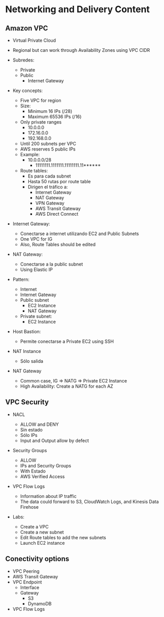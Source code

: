 # Networking and Delivery Content

## Amazon VPC

* Virtual Private Cloud
* Regional but can work through Availability Zones using VPC CIDR
* Subredes:
    * Private
    * Public
        * Internet Gateway
* Key concepts:
    * Five VPC for region
    * Size:
        * Minimum 16 IPs (/28)
        * Maximum 65536 IPs (/16)
    * Only private ranges
        * 10.0.0.0
        * 172.16.0.0
        * 192.168.0.0
    * Until 200 subnets per VPC
    * AWS reserves 5 public IPs
    * Example: 
        * 10.0.0.0/28
            * 11111111.1111111.11111111.11******
    * Route tables:
        * Es para cada subnet
        * Hasta 50 rutas por route table
        * Dirigen el tráfico a:
            * Internet Gateway
            * NAT Gateway
            * VPN Gateway
            * AWS Transit Gateway
            * AWS Direct Connect

* Internet Gateway:
    * Conectarse a internet utilizando EC2 and Public Subnets
    * One VPC for IG
    * Also, Route Tables should be edited
* NAT Gateway:
    * Conectarse a la public subnet 
    * Using Elastic IP
* Pattern:
    * Internet
    * Internet Gateway
    * Public subnet
        * EC2 Instance
        * NAT Gateway
    * Private subnet:
        * EC2 Instance

* Host Bastion:
    * Permite conectarse a Private EC2 using SSH

* NAT Instance
    * Sólo salida
* NAT Gateway
    * Common case, IG => NATG => Private EC2 Instance
    * High Availability: Create a NATG for each AZ

## VPC Security

* NACL
    * ALLOW and DENY
    * Sin estado
    * Sólo IPs
    * Input and Output allow by defect
* Security Groups
    * ALLOW
    * IPs and Security Groups
    * With Estado
    * AWS Verified Access
* VPC Flow Logs
    * Information about IP traffic
    * The data could forward to S3, CloudWatch Logs, and Kinesis Data Firehose

* Labs:
    - Create a VPC
    - Create a new subnet
    - Edit Route tables to add the new subnets
    - Launch EC2 instance

## Conectivity options

* VPC Peering
* AWS Transit Gateway
* VPC Endpoint
    * Interface
    * Gateway
        * S3
        * DynamoDB
* VPC Flow Logs